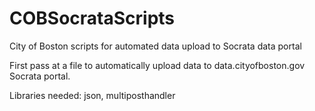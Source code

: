 COBSocrataScripts
=================

City of Boston scripts for automated data upload to Socrata data portal

First pass at a file to automatically upload data to data.cityofboston.gov Socrata portal. 

Libraries needed:
json, multiposthandler
